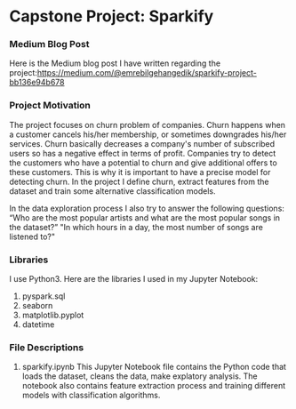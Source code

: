 # Capstone Project: Sparkify


### Medium Blog Post
Here is the Medium blog post I have written regarding the project:https://medium.com/@emrebilgehangedik/sparkify-project-bb136e94b678


### Project Motivation
The project focuses on churn problem of companies. Churn happens when a customer cancels his/her membership, or sometimes downgrades his/her services. Churn basically decreases a company's number of subscribed users so has a negative effect in terms of profit. Companies try to detect the customers who have a potential to churn and give additional offers to these customers. This is why it is important to have a precise model for detecting churn. In the project I define churn, extract features from the dataset and train some alternative classification models.

In the data exploration process I also try to answer the following questions:
“Who are the most popular artists and what are the most popular songs in the dataset?”
"In which hours in a day, the most number of songs are listened to?"


### Libraries
I use Python3. Here are the libraries I used in my Jupyter Notebook:
1. pyspark.sql
2. seaborn
3. matplotlib.pyplot
4. datetime


### File Descriptions
1. sparkify.ipynb
This Jupyter Notebook file contains the Python code that loads the dataset, cleans the data, make explatory analysis. The notebook also contains feature extraction process and training different models with classification algorithms.
